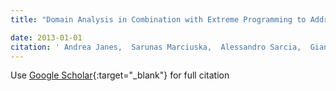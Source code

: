 ```yaml
---
title: "Domain Analysis in Combination with Extreme Programming to Address Requirements Volatility Problems"

date: 2013-01-01
citation: ' Andrea Janes,  Sarunas Marciuska,  Alessandro Sarcia,  Giancarlo Succi, &quot;Domain Analysis in Combination with Extreme Programming to Address Requirements Volatility Problems.&quot;, 2013.'
---
```

Use [Google Scholar](https://scholar.google.com/scholar?q=Domain+Analysis+in+Combination+with+Extreme+Programming+to+Address+Requirements+Volatility+Problems){:target="_blank"} for full citation